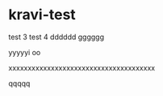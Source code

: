# kravi-test
test 3
test 4
dddddd
gggggg

yyyyyi
oo




xxxxxxxxxxxxxxxxxxxxxxxxxxxxxxxxxxxxxx

qqqqq
